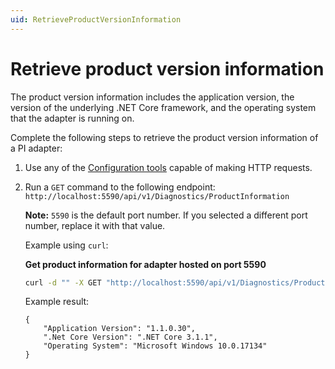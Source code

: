 ```yaml
---
uid: RetrieveProductVersionInformation
---
```


# Retrieve product version information

The product version information includes the application version, the version of the underlying .NET Core framework, and the operating system that the adapter is running on.

Complete the following steps to retrieve the product version information of a PI adapter:

1. Use any of the [Configuration tools](xref:ConfigurationTools) capable of making HTTP requests.
2. Run a `GET` command to the following endpoint: `http://localhost:5590/api/v1/Diagnostics/ProductInformation`

   **Note:** `5590` is the default port number. If you selected a different port number, replace it with that value.

   Example using `curl`:

   **Get product information for adapter hosted on port 5590**

   ```bash
   curl -d "" -X GET "http://localhost:5590/api/v1/Diagnostics/ProductInformation
   ```

   Example result:

    ```code
    {
        "Application Version": "1.1.0.30",
        ".Net Core Version": ".NET Core 3.1.1",
        "Operating System": "Microsoft Windows 10.0.17134"
    }
    ```
